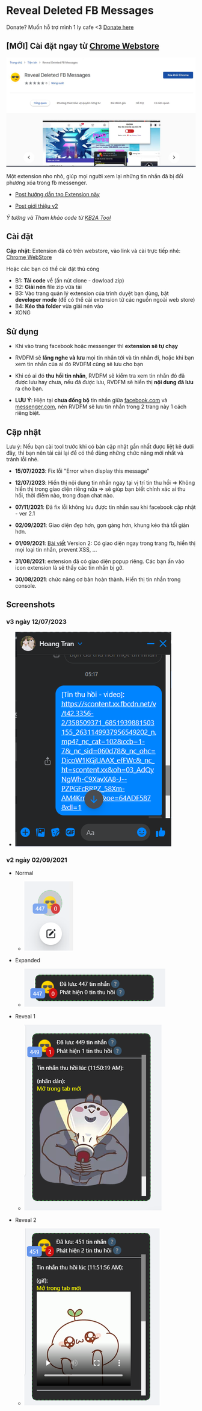 # Reveal Deleted FB Messages

Donate? Muốn hỗ trợ mình 1 ly cafe <3 [Donate here](https://github.com/HoangTran0410/HoangTran0410/blob/main/DONATE.md)

## [MỚI] Cài đặt ngay từ [Chrome Webstore](https://chromewebstore.google.com/detail/reveal-deleted-fb-message/oddpcajnaolfbinffajkacjhohhahlib)

![normal](./screenshots/webstore.jpg)

Một extension nho nhỏ, giúp mọi người xem lại những tin nhắn đã bị đối phương xóa trong fb messenger.

- [Post hướng dẫn tạo Extension này](https://www.facebook.com/groups/j2team.community/posts/1650103925321721/)

- [Post giới thiệu v2](https://www.facebook.com/groups/j2team.community/posts/1651683238497123/)

*Ý tưởng và Tham khảo code từ [KB2A Tool](https://kb2atool.com/)*

## Cài đặt

**Cập nhật**:
Extension đã có trên webstore, vào link và cài trực tiếp nhé: [Chrome WebStore](https://chrome.google.com/webstore/detail/reveal-deleted-fb-message/oddpcajnaolfbinffajkacjhohhahlib/related?hl=vi&authuser=1)

Hoặc các bạn có thể cài đặt thủ công

- B1: **Tải code** về (ấn nút clone - dowload zip)
- B2: **Giải nén** file zip vừa tải
- B3: Vào trang quản lý extension của trình duyệt bạn dùng, bật **developer mode** (để có thể cài extension từ các nguồn ngoài web store)
- B4: **Kéo thả folder** vừa giải nén vào
- XONG

## Sử dụng

- Khi vào trang facebook hoặc messenger thì **extension sẽ tự chạy**
- RVDFM sẽ **lắng nghe và lưu** mọi tin nhắn tới và tin nhắn đi, hoặc khi bạn xem tin nhắn của ai đó RVDFM cũng sẽ lưu cho bạn
- Khi có ai đó **thu hồi tin nhắn**, RVDFM sẽ kiểm tra xem tin nhắn đó đã được lưu hay chưa, nếu đã được lưu, RVDFM sẽ hiển thị **nội dung đã lưu** ra cho bạn.

- **LƯU Ý**: Hiện tại **chưa đồng bộ** tin nhắn giữa [facebook.com](https://facebook.com) và [messenger.com](https://messenger.com), nên RVDFM sẽ lưu tin nhắn trong 2 trang này 1 cách riêng biệt.

## Cập nhật

Lưu ý: Nếu bạn cài tool trước khi có bản cập nhật gần nhất được liệt kê dưới đây, thì bạn nên tải cài lại để có thể dùng những chức năng mới nhất và tránh lỗi nhé.

- **15/07/2023**: Fix lỗi "Error when display this message"
- **12/07/2023**: Hiển thị nội dung tin nhắn ngay tại vị trí tin thu hồi => Không hiển thị trong giao diện riêng nữa => sẽ giúp bạn biết chính xác ai thu hồi, thời điểm nào, trong đoạn chat nào.

- **07/11/2021**: Đã fix lỗi không lưu được tin nhắn sau khi facebook cập nhật - ver 2.1
- **02/09/2021**: Giao diện đẹp hơn, gọn gàng hơn, khung kéo thả tối giản hơn.
- **01/09/2021**: [Bài viết](https://www.facebook.com/groups/j2team.community/posts/1651683238497123/) Version 2: Có giao diện ngay trong trang fb, hiển thị mọi loại tin nhắn, prevent XSS, ...
- **31/08/2021**: extension đã có giao diện popup riêng. Các bạn ấn vào icon extension là sẽ thấy các tin nhắn bị gỡ.
- **30/08/2021**: chức năng cơ bản hoàn thành. Hiển thị tin nhắn trong console.

## Screenshots

### v3 ngày 12/07/2023

- ![v3](./screenshots/new.png)

### v2 ngày 02/09/2021

- Normal

  - ![normal](./screenshots/normal.png)

- Expanded

  - ![expand](./screenshots/expand.png)

- Reveal 1

  - ![reveal 1](./screenshots/reveal1.png)

- Reveal 2

  - ![reveal 2](./screenshots/reveal2.png)
